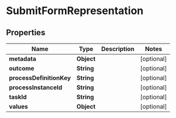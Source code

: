 # SubmitFormRepresentation

## Properties
Name | Type | Description | Notes
------------ | ------------- | ------------- | -------------
**metadata** | **Object** |  |  [optional]
**outcome** | **String** |  |  [optional]
**processDefinitionKey** | **String** |  |  [optional]
**processInstanceId** | **String** |  |  [optional]
**taskId** | **String** |  |  [optional]
**values** | **Object** |  |  [optional]
